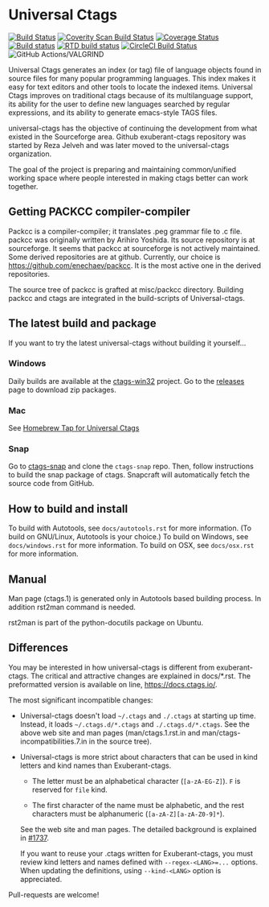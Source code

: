 # Universal Ctags

[![Build Status](https://travis-ci.org/universal-ctags/ctags.svg?branch=master)](https://travis-ci.org/universal-ctags/ctags)
[![Coverity Scan Build Status](https://scan.coverity.com/projects/4355/badge.svg)](https://scan.coverity.com/projects/4355)
[![Coverage Status](https://coveralls.io/repos/universal-ctags/ctags/badge.svg?branch=master&service=github)](https://coveralls.io/github/universal-ctags/ctags?branch=master)
[![Build status](https://ci.appveyor.com/api/projects/status/6hk2p5lv6jsrd9o7/branch/master?svg=true)](https://ci.appveyor.com/project/universalctags/ctags/branch/master)
[![RTD build status](https://readthedocs.org/projects/ctags/badge)](https://docs.ctags.io)
[![CircleCI Build Status](https://circleci.com/gh/universal-ctags/ctags.svg?style=shield&circle-token=2e582261da84ebc6d21725b05381f410bc5de29d)](https://circleci.com/gh/universal-ctags)
![GitHub Actions/VALGRIND](https://github.com/universal-ctags/ctags/workflows/run%20units%20target%20under%20VALGRIND/badge.svg)

Universal Ctags generates an index (or tag) file of language objects found in source files for many popular programming languages. This index makes it easy for text editors and other tools to locate the indexed items. Universal Ctags improves on traditional ctags because of its multilanguage support, its ability for the user to define new languages searched by regular expressions, and its ability to generate emacs-style TAGS files.

universal-ctags has the objective of continuing the development from
what existed in the Sourceforge area. Github exuberant-ctags
repository was started by Reza Jelveh and was later moved to the
universal-ctags organization.

The goal of the project is preparing and maintaining common/unified working
space where people interested in making ctags better can work
together.

## Getting PACKCC compiler-compiler ##

Packcc is a compiler-compiler; it translates .peg grammar file to .c
file.  packcc was originally written by Arihiro Yoshida. Its source
repository is at sourceforge. It seems that packcc at sourceforge is
not actively maintained. Some derived repositories are at
github. Currently, our choice is
https://github.com/enechaev/packcc. It is the most active one in the
derived repositories.

The source tree of packcc is grafted at misc/packcc directory.
Building packcc and ctags are integrated in the build-scripts of
Universal-ctags.

## The latest build and package ##

If you want to try the latest universal-ctags without building it yourself...

### Windows
Daily builds are available at the [ctags-win32](https://github.com/universal-ctags/ctags-win32) project.
Go to the [releases](https://github.com/universal-ctags/ctags-win32/releases) page to download zip packages.

### Mac
See [Homebrew Tap for Universal Ctags](https://github.com/universal-ctags/homebrew-universal-ctags)

### Snap
Go to [ctags-snap](https://github.com/universal-ctags/ctags-snap) and
clone the `ctags-snap` repo. Then, follow instructions to build the
snap package of ctags. Snapcraft will automatically fetch the source
code from GitHub.

## How to build and install ##

To build with Autotools, see `docs/autotools.rst` for more information.
(To build on GNU/Linux, Autotools is your choice.)
To build on Windows, see `docs/windows.rst` for more information.
To build on OSX, see `docs/osx.rst` for more information.

## Manual ##
Man page (ctags.1) is generated only in Autotools based building process.
In addition rst2man command is needed.

rst2man is part of the python-docutils package on Ubuntu.

## Differences ##

You may be interested in how universal-ctags is different from
exuberant-ctags. The critical and attractive changes are explained
in docs/\*.rst. The preformatted version is available on line,
https://docs.ctags.io/.

The most significant incompatible changes:

* Universal-ctags doesn't load
`~/.ctags` and `./.ctags` at starting up time. Instead, it loads
`~/.ctags.d/*.ctags` and `./.ctags.d/*.ctags`. See the above web
site and man pages
(man/ctags.1.rst.in and man/ctags-incompatibilities.7.in in the
source tree).

* Universal-ctags is more strict about characters that can be
  used in kind letters and kind names than Exuberant-ctags.

  - The letter must be an alphabetical character (`[a-zA-EG-Z]`).
    `F` is reserved for `file` kind.

  - The first character of the name must be alphabetic, and
    the rest characters must be alphanumeric (`[a-zA-Z][a-zA-Z0-9]*`).

  See the web site and man pages. The detailed background is explained
  in [#1737](https://github.com/universal-ctags/ctags/pull/1737).

  If you want to reuse your .ctags written for Exuberant-ctags,
  you must review kind letters and names defined with `--regex-<LANG>=...`
  options. When updating the definitions, using `--kind-<LANG>` option
  is appreciated.

Pull-requests are welcome!
